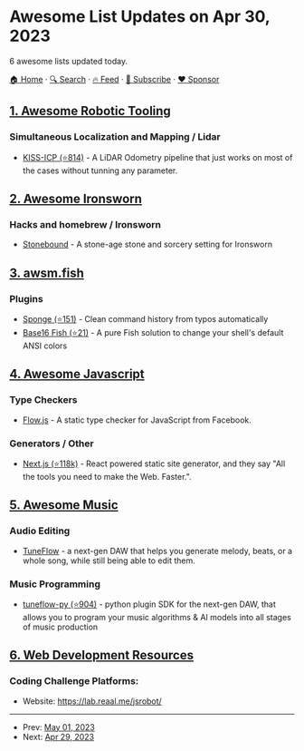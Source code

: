 # Awesome List Updates on Apr 30, 2023

6 awesome lists updated today.

[🏠 Home](/README.md) · [🔍 Search](https://www.trackawesomelist.com/search/) · [🔥 Feed](https://www.trackawesomelist.com/rss.xml) · [📮 Subscribe](https://trackawesomelist.us17.list-manage.com/subscribe?u=d2f0117aa829c83a63ec63c2f&id=36a103854c) · [❤️  Sponsor](https://github.com/sponsors/theowenyoung)



## [1. Awesome Robotic Tooling](/content/protontypes/awesome-robotic-tooling/README.md)

### Simultaneous Localization and Mapping / Lidar

*   [KISS-ICP (⭐814)](https://github.com/PRBonn/kiss-icp) - A LiDAR Odometry pipeline that just works on most of the cases without tunning any parameter.

## [2. Awesome Ironsworn](/content/Billiam/awesome-ironsworn/README.md)

### Hacks and homebrew / Ironsworn

*   [Stonebound](https://s0randme.itch.io/stonebound) - A stone-age stone and sorcery setting for Ironsworn

## [3. awsm.fish](/content/jorgebucaran/awsm.fish/README.md)

### Plugins

*   [Sponge (⭐151)](https://github.com/meaningful-ooo/sponge) - Clean command history from typos automatically
*   [Base16 Fish (⭐21)](https://github.com/FabioAntunes/base16-fish-shell) - A pure Fish solution to change your shell's default ANSI colors

## [4. Awesome Javascript](/content/sorrycc/awesome-javascript/README.md)

### Type Checkers

*   [Flow.js](https://flow.org/) - A static type checker for JavaScript from Facebook.

### Generators / Other

*   [Next.js (⭐118k)](https://github.com/vercel/next.js) - React powered static site generator, and they say "All the tools you need to make the Web. Faster.".

## [5. Awesome Music](/content/ciconia/awesome-music/README.md)

### Audio Editing

*   [TuneFlow](https://tuneflow.com/) - a next-gen DAW that helps you generate melody, beats, or a whole song, while still being able to edit them.

### Music Programming

*   [tuneflow-py (⭐904)](https://github.com/tuneflow/tuneflow-py/) - python plugin SDK for the next-gen DAW, that allows you to program your music algorithms & AI models into all stages of music production

## [6. Web Development Resources](/content/markodenic/web-development-resources/README.md)

### Coding Challenge Platforms:

- Website: <https://lab.reaal.me/jsrobot/>



---

- Prev: [May 01, 2023](/content/2023/05/01/README.md)
- Next: [Apr 29, 2023](/content/2023/04/29/README.md)